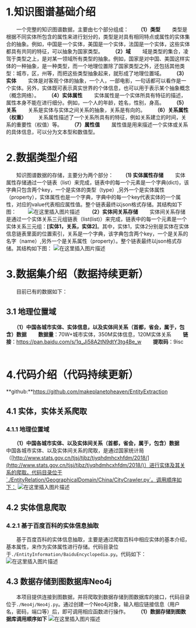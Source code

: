 # 1.知识图谱基础介绍
　　一个完整的知识图谱数据，主要由七个部分组成：
　　**（1）类型**
　　类型是根据不同实体所包含的属性来进行划分的，类型是对具有相同特点或属性的实体集合的抽象。例如，中国是一个实体，美国是一个实体，法国是一个实体，这些实体都具有共同的特征，可以抽象为国家类型。
　　**（2）域**
　　域是类型的集合，凌驾于类型之上，是对某一领域所有类型的抽象。例如，国家是对中国、美国这样实体的一种抽象，是一种类型，而一个地理位置除了国家类型之外，还包括其他类型：城市，区，州等，而把这些类型抽象起来，就形成了地理位置域。
　　**（3）实体**
　　实体是对客观个体的抽象，一个人，一部电影，一句话都可以看作是一个实体。另外，实体既可表示真实世界的个体信息，也可以用于表示某个抽象概念（概念网络）。
　　**（4）实体属性**
　　实体属性是一个实体所具有特征的描述，属性本身不能在进行细分。例如，一个人的年龄，姓名，性别，身高。
　　**（5）关系**
　　关系是实体与实体之间关系的抽象，关系是有向的。
　　**（6）关系属性（权重）**
　　关系属性描述了一个关系所具有的特征，例如关系建立的时间，关系的重要性（权值）等。
　　**（7）属性值**
　　属性值是用来描述一个实体或关系的具体信息，可以分为文本型和数值型。
# 2.数据类型介绍
　　知识图谱数据的存储，主要分为两个部分：
　　**（1) 实体属性存储**
　　实体属性存储通过一个链表（list）来完成，链表中的每一个元素是一个字典(dict)，该字典只包含两个key，一个是实体的类型（type）,另外一个是实体属性（property），实体属性也是一个字典，字典中的每一个key代表实体的一个属性，对应的value代表相应属性值。整个链表最终以json格式存储。其结构如下图：
　　![在这里插入图片描述](https://img-blog.csdnimg.cn/2019042416274737.?x-oss-process=image/watermark,type_ZmFuZ3poZW5naGVpdGk,shadow_10,text_aHR0cHM6Ly9ibG9nLmNzZG4ubmV0L3FxXzI4Mzg1NTM1,size_16,color_FFFFFF,t_70)
　　**（2）实体间关系存储**
　　实体间关系存储是通过一个实体关系三元组链表（list(list)）来完成，链表中的每一个元素是一个实体关系三元组：**[实体1，关系，实体2]**。其中，实体1，实体2分别是实体在实体信息链表里面的位置索引，关系是一个字典，该字典包含两个key，一个是关系的名字（name）,另外一个是关系属性（property）。整个链表最终以json格式存储。其结构如下图：
![在这里插入图片描述](https://img-blog.csdnimg.cn/20190424163056538.)
# 3.数据集介绍（数据持续更新）
　　目前已有的数据如下：
## 3.1 地理位置域
　　**（1）中国各城市实体、实体信息，以及实体间关系（首都，省会，属于，包含）数据**
　　**数据量**：70W+城市实体，350M实体信息，120M实体关系
　　**链接**：https://pan.baidu.com/s/1q_Ji58A2tN9dtY3tg4Be_w
　　**提取码**：9isc
　　
# 4.代码介绍（代码持续更新）
**github:**https://github.com/makeplanetoheaven/EntityExtraction
## 4.1 实体，实体关系爬取
### 4.1.1 地理位置域
　　**（1）中国各城市实体、以及实体间关系（首都，省会，属于，包含）数据**
　　中国各城市实体、以及实体间关系的爬取，是通过国家统计局（[http://www.stats.gov.cn/tjsj/tjbz/tjyqhdmhcxhfdm/2018/](http://www.stats.gov.cn/tjsj/tjbz/tjyqhdmhcxhfdm/2018/)）进行实体及其关系的爬取。代码目录位于`./EntityRelation/GeographicalDomain/China/CityCrawler.py`。调用顺序如下：
![在这里插入图片描述](https://img-blog.csdnimg.cn/20190424165033255.?x-oss-process=image/watermark,type_ZmFuZ3poZW5naGVpdGk,shadow_10,text_aHR0cHM6Ly9ibG9nLmNzZG4ubmV0L3FxXzI4Mzg1NTM1,size_16,color_FFFFFF,t_70)
## 4.2 实体信息爬取
### 4.2.1 基于百度百科的实体信息抽取
　　基于百度百科的实体信息抽取，主要是通过爬取百科中相应实体的基本介绍，基本属性，来作为实体属性进行存储。代码目录位于`./EntityInformation/BaiduEncyclopedia.py`。代码如下：
![在这里插入图片描述](https://img-blog.csdnimg.cn/20190424165354559.?x-oss-process=image/watermark,type_ZmFuZ3poZW5naGVpdGk,shadow_10,text_aHR0cHM6Ly9ibG9nLmNzZG4ubmV0L3FxXzI4Mzg1NTM1,size_16,color_FFFFFF,t_70)
## 4.3 数据存储到图数据库Neo4j
　　本项目提供连接到图数据，并将爬取到数据存储到图数据库的接口，代码目录位于`./Neo4j/Neo4j.py`。通过创建一个Neo4j对象，输入相应链接信息（用户名，密码，端口等）后，即可调用相应函数进行操作。
　　**（1）数据存储到图数据库调用顺序如下**
![在这里插入图片描述](https://img-blog.csdnimg.cn/20190424170209685.)
